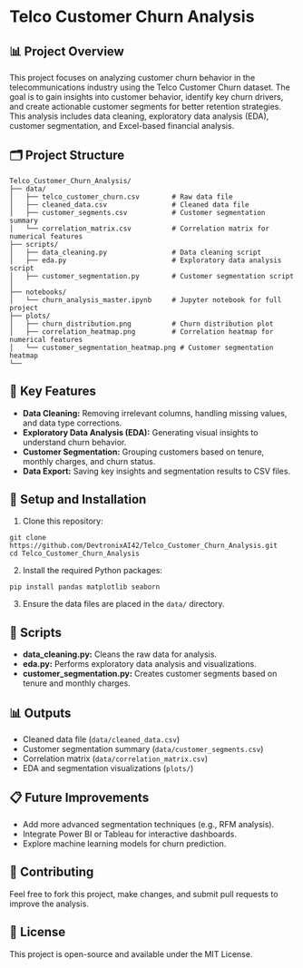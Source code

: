 # Telco Customer Churn Analysis

## 📊 Project Overview

This project focuses on analyzing customer churn behavior in the telecommunications industry using the Telco Customer Churn dataset. The goal is to gain insights into customer behavior, identify key churn drivers, and create actionable customer segments for better retention strategies. This analysis includes data cleaning, exploratory data analysis (EDA), customer segmentation, and Excel-based financial analysis.

## 🗂️ Project Structure

```
Telco_Customer_Churn_Analysis/
├── data/
│   ├── telco_customer_churn.csv        # Raw data file
│   ├── cleaned_data.csv                # Cleaned data file
│   ├── customer_segments.csv           # Customer segmentation summary
│   └── correlation_matrix.csv          # Correlation matrix for numerical features
├── scripts/
│   ├── data_cleaning.py                # Data cleaning script
│   ├── eda.py                          # Exploratory data analysis script
│   ├── customer_segmentation.py        # Customer segmentation script
│ 
├── notebooks/
│   └── churn_analysis_master.ipynb     # Jupyter notebook for full project
├── plots/
│   ├── churn_distribution.png          # Churn distribution plot
│   ├── correlation_heatmap.png         # Correlation heatmap for numerical features
│   └── customer_segmentation_heatmap.png # Customer segmentation heatmap
└── 
```

## 🚀 Key Features

* **Data Cleaning:** Removing irrelevant columns, handling missing values, and data type corrections.
* **Exploratory Data Analysis (EDA):** Generating visual insights to understand churn behavior.
* **Customer Segmentation:** Grouping customers based on tenure, monthly charges, and churn status.
* **Data Export:** Saving key insights and segmentation results to CSV files.

## 🔧 Setup and Installation

1. Clone this repository:

```
git clone https://github.com/DevtronixAI42/Telco_Customer_Churn_Analysis.git
cd Telco_Customer_Churn_Analysis
```

2. Install the required Python packages:

```
pip install pandas matplotlib seaborn
```

3. Ensure the data files are placed in the `data/` directory.

## 📂 Scripts

* **data\_cleaning.py:** Cleans the raw data for analysis.
* **eda.py:** Performs exploratory data analysis and visualizations.
* **customer\_segmentation.py:** Creates customer segments based on tenure and monthly charges.

## 📊 Outputs

* Cleaned data file (`data/cleaned_data.csv`)
* Customer segmentation summary (`data/customer_segments.csv`)
* Correlation matrix (`data/correlation_matrix.csv`)
* EDA and segmentation visualizations (`plots/`)

## 📋 Future Improvements

* Add more advanced segmentation techniques (e.g., RFM analysis).
* Integrate Power BI or Tableau for interactive dashboards.
* Explore machine learning models for churn prediction.

## 🤝 Contributing

Feel free to fork this project, make changes, and submit pull requests to improve the analysis.

## 📄 License

This project is open-source and available under the MIT License.

